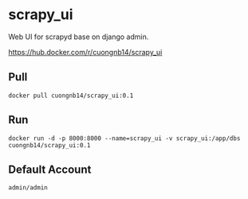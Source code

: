 # scrapy_ui

Web UI for scrapyd base on django admin.

https://hub.docker.com/r/cuongnb14/scrapy_ui

## Pull

`docker pull cuongnb14/scrapy_ui:0.1`

## Run

`docker run -d -p 8000:8000 --name=scrapy_ui -v scrapy_ui:/app/dbs cuongnb14/scrapy_ui:0.1`

## Default Account 

`admin/admin`
